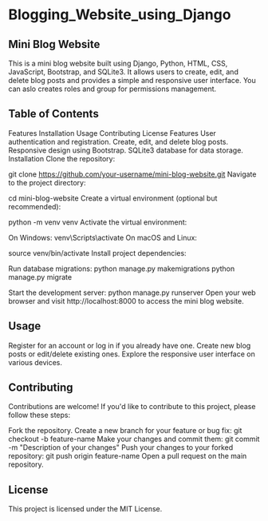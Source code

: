 # Blogging_Website_using_Django
Mini Blog Website
-----------------
This is a mini blog website built using Django, Python, HTML, CSS, JavaScript, Bootstrap, and SQLite3. It allows users to create, edit, and delete blog posts and provides a simple and responsive user interface.
You can aslo creates roles and group for permissions management.

Table of Contents
-----------------
Features
Installation
Usage
Contributing
License
Features
User authentication and registration.
Create, edit, and delete blog posts.
Responsive design using Bootstrap.
SQLite3 database for data storage.
Installation
Clone the repository:

git clone https://github.com/your-username/mini-blog-website.git
Navigate to the project directory:

cd mini-blog-website
Create a virtual environment (optional but recommended):

python -m venv venv
Activate the virtual environment:

On Windows:
venv\Scripts\activate
On macOS and Linux:

source venv/bin/activate
Install project dependencies:

Run database migrations:
python manage.py makemigrations
python manage.py migrate

Start the development server:
python manage.py runserver
Open your web browser and visit http://localhost:8000 to access the mini blog website.

Usage
-----
Register for an account or log in if you already have one.
Create new blog posts or edit/delete existing ones.
Explore the responsive user interface on various devices.

Contributing
------------
Contributions are welcome! If you'd like to contribute to this project, please follow these steps:

Fork the repository.
Create a new branch for your feature or bug fix: git checkout -b feature-name
Make your changes and commit them: git commit -m "Description of your changes"
Push your changes to your forked repository: git push origin feature-name
Open a pull request on the main repository.

License
-------
This project is licensed under the MIT License.

